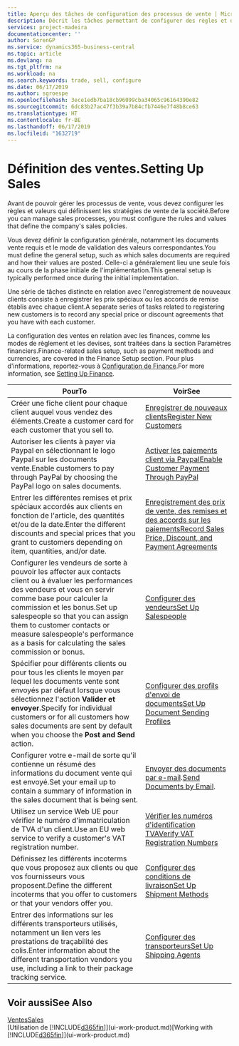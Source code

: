 ```yaml
---
title: Aperçu des tâches de configuration des processus de vente | Microsoft Docs
description: Décrit les tâches permettant de configurer des règles et des valeurs pour définir vos stratégies et vos processus de vente.
services: project-madeira
documentationcenter: ''
author: SorenGP
ms.service: dynamics365-business-central
ms.topic: article
ms.devlang: na
ms.tgt_pltfrm: na
ms.workload: na
ms.search.keywords: trade, sell, configure
ms.date: 06/17/2019
ms.author: sgroespe
ms.openlocfilehash: 3ece1edb7ba18cb96099cba34065c96164390e82
ms.sourcegitcommit: 6dc83b27ac47f3b39a7b84cfb7446e7f48b8ce63
ms.translationtype: HT
ms.contentlocale: fr-BE
ms.lasthandoff: 06/17/2019
ms.locfileid: "1632719"
---
```

# <a name="setting-up-sales"></a><span data-ttu-id="fcef7-103">Définition des ventes.</span><span class="sxs-lookup"><span data-stu-id="fcef7-103">Setting Up Sales</span></span>
<span data-ttu-id="fcef7-104">Avant de pouvoir gérer les processus de vente, vous devez configurer les règles et valeurs qui définissent les stratégies de vente de la société.</span><span class="sxs-lookup"><span data-stu-id="fcef7-104">Before you can manage sales processes, you must configure the rules and values that define the company's sales policies.</span></span>

<span data-ttu-id="fcef7-105">Vous devez définir la configuration générale, notamment les documents vente requis et le mode de validation des valeurs correspondantes.</span><span class="sxs-lookup"><span data-stu-id="fcef7-105">You must define the general setup, such as which sales documents are required and how their values are posted.</span></span> <span data-ttu-id="fcef7-106">Celle-ci a généralement lieu une seule fois au cours de la phase initiale de l'implémentation.</span><span class="sxs-lookup"><span data-stu-id="fcef7-106">This general setup is typically performed once during the initial implementation.</span></span>

<span data-ttu-id="fcef7-107">Une série de tâches distincte en relation avec l'enregistrement de nouveaux clients consiste à enregistrer les prix spéciaux ou les accords de remise établis avec chaque client.</span><span class="sxs-lookup"><span data-stu-id="fcef7-107">A separate series of tasks related to registering new customers is to record any special price or discount agreements that you have with each customer.</span></span>

<span data-ttu-id="fcef7-108">La configuration des ventes en relation avec les finances, comme les modes de règlement et les devises, sont traitées dans la section Paramètres financiers.</span><span class="sxs-lookup"><span data-stu-id="fcef7-108">Finance-related sales setup, such as payment methods and currencies, are covered in the Finance Setup section.</span></span> <span data-ttu-id="fcef7-109">Pour plus d'informations, reportez-vous à [Configuration de Finance](finance-setup-finance.md).</span><span class="sxs-lookup"><span data-stu-id="fcef7-109">For more information, see [Setting Up Finance](finance-setup-finance.md).</span></span>

| <span data-ttu-id="fcef7-110">Pour</span><span class="sxs-lookup"><span data-stu-id="fcef7-110">To</span></span> | <span data-ttu-id="fcef7-111">Voir</span><span class="sxs-lookup"><span data-stu-id="fcef7-111">See</span></span> |
| --- | --- |
| <span data-ttu-id="fcef7-112">Créer une fiche client pour chaque client auquel vous vendez des éléments.</span><span class="sxs-lookup"><span data-stu-id="fcef7-112">Create a customer card for each customer that you sell to.</span></span> |[<span data-ttu-id="fcef7-113">Enregistrer de nouveaux clients</span><span class="sxs-lookup"><span data-stu-id="fcef7-113">Register New Customers</span></span>](sales-how-register-new-customers.md) |
| <span data-ttu-id="fcef7-114">Autoriser les clients à payer via Paypal en sélectionnant le logo Paypal sur les documents vente.</span><span class="sxs-lookup"><span data-stu-id="fcef7-114">Enable customers to pay through PayPal by choosing the PayPal logo on sales documents.</span></span> |[<span data-ttu-id="fcef7-115">Activer les paiements client via Paypal</span><span class="sxs-lookup"><span data-stu-id="fcef7-115">Enable Customer Payment Through PayPal</span></span>](sales-how-enable-payment-service-extensions.md) |
| <span data-ttu-id="fcef7-116">Entrer les différentes remises et prix spéciaux accordés aux clients en fonction de l'article, des quantités et/ou de la date.</span><span class="sxs-lookup"><span data-stu-id="fcef7-116">Enter the different discounts and special prices that you grant to customers depending on item, quantities, and/or date.</span></span> |[<span data-ttu-id="fcef7-117">Enregistrement des prix de vente, des remises et des accords sur les paiements</span><span class="sxs-lookup"><span data-stu-id="fcef7-117">Record Sales Price, Discount, and Payment Agreements</span></span>](sales-how-record-sales-price-discount-payment-agreements.md) |
| <span data-ttu-id="fcef7-118">Configurer les vendeurs de sorte à pouvoir les affecter aux contacts client ou à évaluer les performances des vendeurs et vous en servir comme base pour calculer la commission et les bonus.</span><span class="sxs-lookup"><span data-stu-id="fcef7-118">Set up salespeople so that you can assign them to customer contacts or measure salespeople's performance as a basis for calculating the sales commission or bonus.</span></span> |[<span data-ttu-id="fcef7-119">Configurer des vendeurs</span><span class="sxs-lookup"><span data-stu-id="fcef7-119">Set Up Salespeople</span></span>](sales-how-setup-salespeople.md) |
| <span data-ttu-id="fcef7-120">Spécifier pour différents clients ou pour tous les clients le moyen par lequel les documents vente sont envoyés par défaut lorsque vous sélectionnez l'action **Valider et envoyer**.</span><span class="sxs-lookup"><span data-stu-id="fcef7-120">Specify for individual customers or for all customers how sales documents are sent by default when you choose the **Post and Send** action.</span></span> |[<span data-ttu-id="fcef7-121">Configurer des profils d'envoi de documents</span><span class="sxs-lookup"><span data-stu-id="fcef7-121">Set Up Document Sending Profiles</span></span>](sales-how-setup-document-send-profiles.md) |
| <span data-ttu-id="fcef7-122">Configurer votre e-mail de sorte qu'il contienne un résumé des informations du document vente qui est envoyé.</span><span class="sxs-lookup"><span data-stu-id="fcef7-122">Set your email up to contain a summary of information in the sales document that is being sent.</span></span> |<span data-ttu-id="fcef7-123">[Envoyer des documents par e-mail](ui-how-send-documents-email.md).</span><span class="sxs-lookup"><span data-stu-id="fcef7-123">[Send Documents by Email](ui-how-send-documents-email.md).</span></span> |
|<span data-ttu-id="fcef7-124">Utilisez un service Web UE pour vérifier le numéro d'immatriculation de TVA d'un client.</span><span class="sxs-lookup"><span data-stu-id="fcef7-124">Use an EU web service to verify a customer's VAT registration number.</span></span>|[<span data-ttu-id="fcef7-125">Vérifier les numéros d'identification TVA</span><span class="sxs-lookup"><span data-stu-id="fcef7-125">Verify VAT Registration Numbers</span></span>](finance-setup-vat.md)|
|<span data-ttu-id="fcef7-126">Définissez les différents incoterms que vous proposez aux clients ou que vos fournisseurs vous proposent.</span><span class="sxs-lookup"><span data-stu-id="fcef7-126">Define the different incoterms that you offer to customers or that your vendors offer you.</span></span>|[<span data-ttu-id="fcef7-127">Configurer des conditions de livraison</span><span class="sxs-lookup"><span data-stu-id="fcef7-127">Set Up Shipment Methods</span></span>](sales-how-set-up-shipment-methods.md)|
|<span data-ttu-id="fcef7-128">Entrer des informations sur les différents transporteurs utilisés, notamment un lien vers les prestations de traçabilité des colis.</span><span class="sxs-lookup"><span data-stu-id="fcef7-128">Enter information about the different transportation vendors you use, including a link to their package tracking service.</span></span>|[<span data-ttu-id="fcef7-129">Configurer des transporteurs</span><span class="sxs-lookup"><span data-stu-id="fcef7-129">Set Up Shipping Agents</span></span>](sales-how-to-set-up-shipping-agents.md)|

## <a name="see-also"></a><span data-ttu-id="fcef7-130">Voir aussi</span><span class="sxs-lookup"><span data-stu-id="fcef7-130">See Also</span></span>
[<span data-ttu-id="fcef7-131">Ventes</span><span class="sxs-lookup"><span data-stu-id="fcef7-131">Sales</span></span>](sales-manage-sales.md)  
<span data-ttu-id="fcef7-132">[Utilisation de [!INCLUDE[d365fin](includes/d365fin_md.md)]](ui-work-product.md)</span><span class="sxs-lookup"><span data-stu-id="fcef7-132">[Working with [!INCLUDE[d365fin](includes/d365fin_md.md)]](ui-work-product.md)</span></span>
